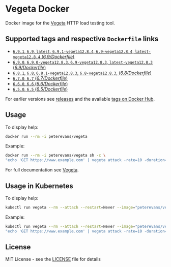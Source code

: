 # Vegeta Docker

Docker image for the [Vegeta](https://github.com/tsenart/vegeta) HTTP load testing tool.

## Supported tags and respective `Dockerfile` links

- [`6.9.1`, `6.9`, `latest`, `6.9.1-vegeta12.8.4`, `6.9-vegeta12.8.4`, `latest-vegeta12.8.4`  (*6.9/Dockerfile*)](https://github.com/peter-evans/vegeta-docker/tree/v6.9.1)
- [`6.9.0`, `6.9.0-vegeta12.8.3`, `6.9-vegeta12.8.3`, `latest-vegeta12.8.3`  (*6.9/Dockerfile*)](https://github.com/peter-evans/vegeta-docker/tree/v6.9.0)
- [`6.8.1`, `6.8`, `6.8.1-vegeta12.8.3`, `6.8-vegeta12.8.3`,  (*6.8/Dockerfile*)](https://github.com/peter-evans/vegeta-docker/tree/v6.8.1)
- [`6.7.0`, `6.7`  (*6.7/Dockerfile*)](https://github.com/peter-evans/vegeta-docker/tree/v6.7.0)
- [`6.6.0`, `6.6`  (*6.6/Dockerfile*)](https://github.com/peter-evans/vegeta-docker/tree/v6.6.0)
- [`6.5.0`, `6.5`  (*6.5/Dockerfile*)](https://github.com/peter-evans/vegeta-docker/tree/v6.5.0)

For earlier versions see [releases](https://github.com/peter-evans/vegeta-docker/releases) and the available [tags on Docker Hub](https://hub.docker.com/r/peterevans/vegeta/tags/).

## Usage

To display help:
```bash
docker run --rm -i peterevans/vegeta
```
Example:
```bash
docker run --rm -i peterevans/vegeta sh -c \
"echo 'GET https://www.example.com' | vegeta attack -rate=10 -duration=30s | tee results.bin | vegeta report"
```
For full documentation see [Vegeta](https://github.com/tsenart/vegeta).

## Usage in Kubernetes

To display help:
```bash
kubectl run vegeta --rm --attach --restart=Never --image="peterevans/vegeta"
```
Example:
```bash
kubectl run vegeta --rm --attach --restart=Never --image="peterevans/vegeta" -- sh -c \
"echo 'GET https://www.example.com' | vegeta attack -rate=10 -duration=30s | tee results.bin | vegeta report"
```

## License

MIT License - see the [LICENSE](LICENSE) file for details
